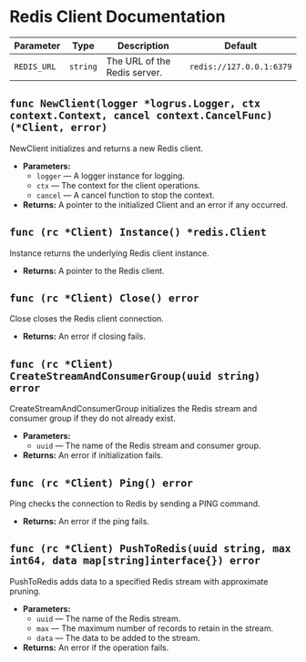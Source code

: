 # Redis Client Documentation

| Parameter        | Type     | Description                                    | Default                  |
| ---------------- | -------- | ---------------------------------------------- | ------------------------ |
| `REDIS_URL`      | `string` | The URL of the Redis server.                   | `redis://127.0.0.1:6379` |

## `func NewClient(logger *logrus.Logger, ctx context.Context, cancel context.CancelFunc) (*Client, error)`

NewClient initializes and returns a new Redis client.

- **Parameters:**
  - `logger` — A logger instance for logging.
  - `ctx` — The context for the client operations.
  - `cancel` — A cancel function to stop the context.
- **Returns:** A pointer to the initialized Client and an error if any occurred.

## `func (rc *Client) Instance() *redis.Client`

Instance returns the underlying Redis client instance.

- **Returns:** A pointer to the Redis client.

## `func (rc *Client) Close() error`

Close closes the Redis client connection.

- **Returns:** An error if closing fails.

## `func (rc *Client) CreateStreamAndConsumerGroup(uuid string) error`

CreateStreamAndConsumerGroup initializes the Redis stream and consumer group if they do not already exist.

- **Parameters:**
  - `uuid` — The name of the Redis stream and consumer group.
- **Returns:** An error if initialization fails.

## `func (rc *Client) Ping() error`

Ping checks the connection to Redis by sending a PING command.

- **Returns:** An error if the ping fails.

## `func (rc *Client) PushToRedis(uuid string, max int64, data map[string]interface{}) error`

PushToRedis adds data to a specified Redis stream with approximate pruning.

- **Parameters:**
  - `uuid` — The name of the Redis stream.
  - `max` — The maximum number of records to retain in the stream.
  - `data` — The data to be added to the stream.
- **Returns:** An error if the operation fails.